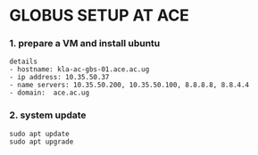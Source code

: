 # GLOBUS SETUP AT ACE
### 1. prepare a VM and install ubuntu
```
details
- hostname: kla-ac-gbs-01.ace.ac.ug
- ip address: 10.35.50.37
- name servers: 10.35.50.200, 10.35.50.100, 8.8.8.8, 8.8.4.4
- domain:  ace.ac.ug
```
### 2. system update
```
sudo apt update
sudo apt upgrade
```

